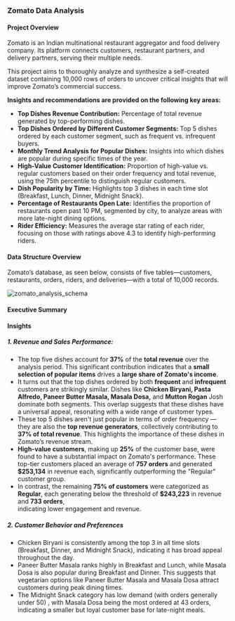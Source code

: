 ### Zomato Data Analysis

#### Project Overview
Zomato is an Indian multinational restaurant aggregator and food delivery company. Its platform connects customers, restaurant partners, and delivery partners, serving their multiple needs. 

This project aims to thoroughly analyze and synthesize a self-created dataset containing 10,000 rows of orders to uncover critical insights that will improve Zomato’s commercial success.

 **Insights and recommendations are provided on the following key areas:**

- **Top Dishes Revenue Contribution:** Percentage of total revenue generated by top-performing dishes.
- **Top Dishes Ordered by Different Customer Segments:** Top 5 dishes ordered by each customer segment, such as frequent vs. infrequent buyers.
- **Monthly Trend Analysis for Popular Dishes:** Insights into which dishes are popular during specific times of the year.
- **High-Value Customer Identification:** Proportion of high-value vs. regular customers based on their order frequency and total revenue, using the 75th percentile to distinguish regular customers.
- **Dish Popularity by Time:** Highlights top 3 dishes in each time slot (Breakfast, Lunch, Dinner, Midnight Snack).
- **Percentage of Restaurants Open Late:** Identifies the proportion of restaurants open past 10 PM, segmented by city, to analyze areas with more late-night dining options.
- **Rider Efficiency:** Measures the average star rating of each rider, focusing on those with ratings above 4.3 to identify high-performing riders.

#### Data Structure Overview

Zomato’s database, as seen below, consists of five tables—customers, restaurants, orders, riders, and deliveries—with a total of 10,000 records.

![zomato_analysis_schema](https://github.com/user-attachments/assets/eef4aa87-92c8-4d51-bad6-1149d9188959)

#### Executive Summary 

#### Insights 
##### 1. Revenue and Sales Performance:
  - The top five dishes account for **37%** of the **total revenue** over the analysis period. This significant contribution indicates that a **small selection of popular 
    items** drives a **large share of Zomato's income**.
  - It turns out that the top dishes ordered by both **frequent** and **infrequent** customers are strikingly similar. Dishes like **Chicken Biryani, Pasta Alfredo, Paneer 
    Butter Masala, Masala Dosa,** and **Mutton Rogan** Josh dominate both segments. This overlap suggests that these dishes have a universal appeal, resonating with a wide 
    range of customer types.
  - These top 5 dishes aren't just popular in terms of order frequency — they are also the **top revenue generators**, collectively contributing to **37% of total revenue**. 
    This highlights the importance of these dishes in Zomato’s revenue stream.
  - **High-value customers**, making up **25%** of the customer base, were found to have a substantial impact on Zomato's performance. These top-tier customers placed an 
    average of **757 orders** and generated **$253,134** in revenue each, significantly outperforming the "Regular" customer group.
  - In contrast, the remaining **75% of customers** were categorized as **Regular**, each generating below the threshold of **$243,223** in revenue and **733 orders**,       
    indicating lower engagement and revenue.

  ##### 2. Customer Behavior and Preferences
- Chicken Biryani is consistently among the top 3 in all time slots (Breakfast, Dinner, and Midnight Snack), indicating it has broad appeal throughout the day.
- Paneer Butter Masala ranks highly in Breakfast and Lunch, while Masala Dosa is also popular during Breakfast and Dinner. This suggests that vegetarian options like Paneer Butter Masala and Masala Dosa attract customers during peak dining times.
- The Midnight Snack category has low demand (with orders generally under 50) , with Masala Dosa being the most ordered at 43 orders, indicating a smaller but loyal customer base for late-night meals.
